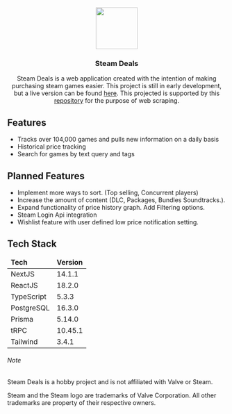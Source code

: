 <p align="center">
  <br/>
  <a href="https://authjs.dev" target="_blank"><img width="96px" src="https://www.steamdeals.ca/_next/image?url=%2F_next%2Fstatic%2Fmedia%2Fandroid-chrome-192x192.7be14410.png&w=128&q=75" /></a>
  <h3 align="center">Steam Deals</h3>
  <p align="center">
    Steam Deals is a web application created with the intention of making purchasing steam games easier. This project is still in early development, but a live version can be found <a href='https://www.steamdeals.ca'>here</a>. This projected is supported by this <a href="https://github.com/DamynFilipuzzi/scraper-py">repository</a> for the purpose of web scraping.
  </p>
</p>

## Features

- Tracks over 104,000 games and pulls new information on a daily basis
- Historical price tracking
- Search for games by text query and tags

## Planned Features

- Implement more ways to sort. (Top selling, Concurrent players)
- Increase the amount of content (DLC, Packages, Bundles Soundtracks.).
- Expand functionality of price history graph. Add Filtering options.
- Steam Login Api integration
- Wishlist feature with user defined low price notification setting.

## Tech Stack

<table align="center">
  <thead><tr style="font-weight: bold;"><td>Tech</td><td>Version</td></tr></thead>
  <tbody>
    <tr><td>NextJS</td><td>14.1.1</td></tr>
    <tr><td>ReactJS</td><td>18.2.0</td></tr>
    <tr><td>TypeScript</td><td>5.3.3</td></tr>
    <tr><td>PostgreSQL</td><td>16.3.0</td></tr>
    <tr><td>Prisma</td><td>5.14.0</td></tr>
    <tr><td>tRPC</td><td>10.45.1</td></tr>
    <tr><td>Tailwind</td><td>3.4.1</td></tr>
  </tbody>
</table>

###### Note

Steam Deals is a hobby project and is not affiliated with Valve or Steam.

Steam and the Steam logo are trademarks of Valve Corporation. All other trademarks are property of their respective owners.
